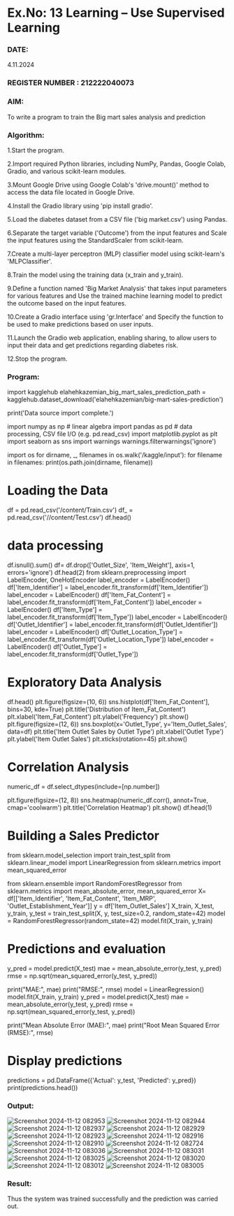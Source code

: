 # Ex.No: 13 Learning – Use Supervised Learning  
### DATE:
4.11.2024
### REGISTER NUMBER : 212222040073
### AIM: 
To write a program to train the Big mart sales analysis and prediction
###  Algorithm:
1.Start the program.

2.Import required Python libraries, including NumPy, Pandas, Google Colab, Gradio, and various scikit-learn modules.

3.Mount Google Drive using Google Colab's 'drive.mount()' method to access the data file located in Google Drive.

4.Install the Gradio library using 'pip install gradio'.

5.Load the diabetes dataset from a CSV file ('big market.csv') using Pandas.

6.Separate the target variable ('Outcome') from the input features and Scale the input features using the StandardScaler from scikit-learn.

7.Create a multi-layer perceptron (MLP) classifier model using scikit-learn's 'MLPClassifier'.

8.Train the model using the training data (x_train and y_train).

9.Define a function named 'Big Market Analysis' that takes input parameters for various features and Use the trained machine learning model to predict the outcome based on the input features.

10.Create a Gradio interface using 'gr.Interface' and Specify the function to be used to make predictions based on user inputs.

11.Launch the Gradio web application, enabling sharing, to allow users to input their data and get predictions regarding diabetes risk.

12.Stop the program.
### Program:
import kagglehub
elahehkazemian_big_mart_sales_prediction_path = kagglehub.dataset_download('elahehkazemian/big-mart-sales-prediction')

print('Data source import complete.')

import numpy as np # linear algebra
import pandas as pd # data processing, CSV file I/O (e.g. pd.read_csv)
import matplotlib.pyplot as plt
import seaborn as sns
import warnings
warnings.filterwarnings('ignore')

import os
for dirname, _, filenames in os.walk('/kaggle/input'):
    for filename in filenames:
        print(os.path.join(dirname, filename))
# Loading the Data
df = pd.read_csv('/content/Train.csv')
df_ = pd.read_csv('//content/Test.csv')
df.head()
# data processing
df.isnull().sum()
df= df.drop(['Outlet_Size', 'Item_Weight'], axis=1, errors='ignore')
df.head(2)
from sklearn.preprocessing import LabelEncoder, OneHotEncoder
label_encoder = LabelEncoder()
df['Item_Identifier'] = label_encoder.fit_transform(df['Item_Identifier'])
label_encoder = LabelEncoder()
df['Item_Fat_Content'] = label_encoder.fit_transform(df['Item_Fat_Content'])
label_encoder = LabelEncoder()
df['Item_Type'] = label_encoder.fit_transform(df['Item_Type'])
label_encoder = LabelEncoder()
df['Outlet_Identifier'] = label_encoder.fit_transform(df['Outlet_Identifier'])
label_encoder = LabelEncoder()
df['Outlet_Location_Type'] = label_encoder.fit_transform(df['Outlet_Location_Type'])
label_encoder = LabelEncoder()
df['Outlet_Type'] = label_encoder.fit_transform(df['Outlet_Type'])
# Exploratory Data Analysis
df.head()
plt.figure(figsize=(10, 6))
sns.histplot(df['Item_Fat_Content'], bins=30, kde=True)
plt.title('Distribution of Item_Fat_Content')
plt.xlabel('Item_Fat_Content')
plt.ylabel('Frequency')
plt.show()
plt.figure(figsize=(12, 6))
sns.boxplot(x='Outlet_Type', y='Item_Outlet_Sales', data=df)
plt.title('Item Outlet Sales by Outlet Type')
plt.xlabel('Outlet Type')
plt.ylabel('Item Outlet Sales')
plt.xticks(rotation=45)
plt.show()
# Correlation Analysis
numeric_df = df.select_dtypes(include=[np.number])


plt.figure(figsize=(12, 8))
sns.heatmap(numeric_df.corr(), annot=True, cmap='coolwarm')
plt.title('Correlation Heatmap')
plt.show()
df.head(1)
# Building a Sales Predictor
from sklearn.model_selection import train_test_split
from sklearn.linear_model import LinearRegression
from sklearn.metrics import mean_squared_error

from sklearn.ensemble import RandomForestRegressor
from sklearn.metrics import mean_absolute_error, mean_squared_error
X= df[['Item_Identifier', 'Item_Fat_Content', 'Item_MRP', 'Outlet_Establishment_Year']]
y = df['Item_Outlet_Sales']
X_train, X_test, y_train, y_test = train_test_split(X, y, test_size=0.2, random_state=42)
model = RandomForestRegressor(random_state=42)
model.fit(X_train, y_train)

# Predictions and evaluation
y_pred = model.predict(X_test)
mae = mean_absolute_error(y_test, y_pred)
rmse = np.sqrt(mean_squared_error(y_test, y_pred))

print("MAE:", mae)
print("RMSE:", rmse)
model = LinearRegression()
model.fit(X_train, y_train)
y_pred = model.predict(X_test)
mae = mean_absolute_error(y_test, y_pred)
rmse = np.sqrt(mean_squared_error(y_test, y_pred))

print("Mean Absolute Error (MAE):", mae)
print("Root Mean Squared Error (RMSE):", rmse)

# Display predictions
predictions = pd.DataFrame({'Actual': y_test, 'Predicted': y_pred})
print(predictions.head())

### Output:

![Screenshot 2024-11-12 082953](https://github.com/user-attachments/assets/17accb49-1fa1-4f8b-990d-54423992fb6a)
![Screenshot 2024-11-12 082944](https://github.com/user-attachments/assets/3609a5ae-b539-45f4-9993-b714703e441b)
![Screenshot 2024-11-12 082937](https://github.com/user-attachments/assets/c7192f82-3182-4424-8fc5-862e5048186e)
![Screenshot 2024-11-12 082929](https://github.com/user-attachments/assets/74ed4afe-013d-4b1d-bfb8-4544ee97a56e)
![Screenshot 2024-11-12 082923](https://github.com/user-attachments/assets/51195a8a-cbc5-4e63-9832-64931bca9fa8)
![Screenshot 2024-11-12 082916](https://github.com/user-attachments/assets/e17daafc-a48e-4077-a702-6b48f5e933e2)
![Screenshot 2024-11-12 082910](https://github.com/user-attachments/assets/43cabf34-de6a-41bb-a5ea-edcd193c8438)
![Screenshot 2024-11-12 082724](https://github.com/user-attachments/assets/f807e519-92ac-4966-8d43-323a97392b80)
![Screenshot 2024-11-12 083036](https://github.com/user-attachments/assets/e31637e5-a018-4395-9dd8-aa9c2d95b3a8)
![Screenshot 2024-11-12 083031](https://github.com/user-attachments/assets/ad313211-9102-44ba-86b0-b36102a091e6)
![Screenshot 2024-11-12 083025](https://github.com/user-attachments/assets/1742c32e-bc1d-4f08-9ce4-f17e7485ccc6)
![Screenshot 2024-11-12 083020](https://github.com/user-attachments/assets/e2bab541-4b8b-46e1-8df9-37ab3466f88c)
![Screenshot 2024-11-12 083012](https://github.com/user-attachments/assets/c342f7db-b970-4d2a-a120-4ec689f4c3f8)
![Screenshot 2024-11-12 083005](https://github.com/user-attachments/assets/152e0e81-808e-4f2e-adf0-74d56f42f831)



### Result:
Thus the system was trained successfully and the prediction was carried out.
